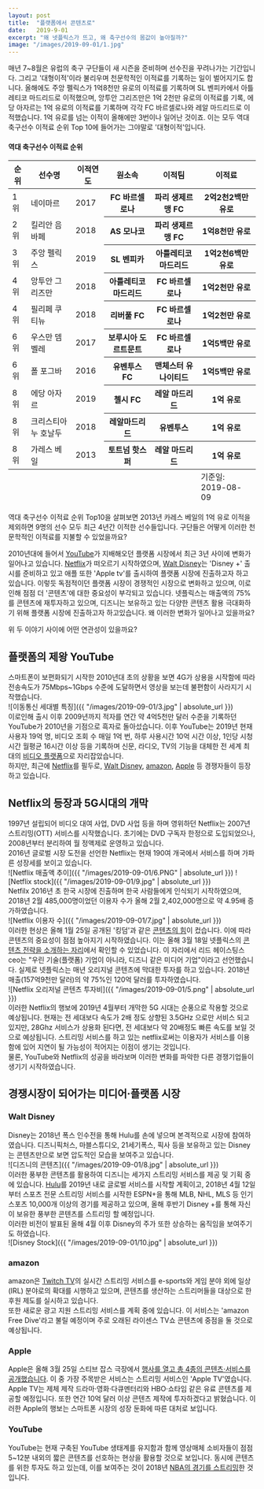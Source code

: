 ```yaml
---
layout: post
title:  "플랫폼에서 콘텐츠로"
date:   2019-9-01
excerpt: "왜 넷플릭스가 뜨고, 왜 축구선수의 몸값이 높아질까?"
image: "/images/2019-09-01/1.jpg"
---
```


매년 7~8월은 유럽의 축구 구단들이 새 시즌을 준비하며 선수진을 꾸려나가는 기간입니다.
그리고 '대형이적'이라 불리우며 천문학적인 이적료를 기록하는 일이 벌어지기도 합니다.
올해에도 주앙 펠릭스가 1억8천만 유로의 이적료를 기록하며 SL 벤피카에서 아틀레티코 마드리드로 이적했으며, 앙투안 그리즈만은 1억 2천만 유로의 이적료를 기록, 에당 아자르는 1억 유로의 이적료를 기록하며 각각 FC 바르셀로나와 레알 마드리드로 이적했습니다. 1억 유로를 넘는 이적이 올해에만 3번이나 일어난 것이죠. 이는 모두 역대 축구선수 이적료 순위 Top 10에 들어가는 그야말로 '대형이적'입니다.<br>
#### 역대 축구선수 이적료 순위
<table>
			<thead>
				<tr>
					<th>순위</th>
					<th>선수명</th>
					<th>이적연도</th>
                    <th>원소속</th>
                    <th>이적팀</th>
                    <th>이적료</th>
				</tr>
			</thead>
			<tbody>
				<tr>
					<td>1위</td>
					<td>네이마르</td>
					<td>2017</td>
                    <th>FC 바르셀로나</th>
                    <th>파리 생제르맹 FC</th>
                    <th>2억2천2백만 유로</th>
				</tr>
				<tr>
					<td>2위</td>
					<td>킬리안 음바페</td>
					<td>2018</td>
                    <th>AS 모나코</th>
                    <th>파리 생제르맹 FC</th>
                    <th>1억8천만 유로</th>
				</tr>
				<tr>
					<td>3위</td>
					<td>주앙 펠릭스</td>
					<td>2019</td>
                    <th>SL 벤피카</th>
                    <th>아틀레티코 마드리드</th>
                    <th>1억2천6백만 유로</th>
				</tr>
				<tr>
					<td>4위</td>
					<td>앙투안 그리즈만</td>
					<td>2018</td>
                    <th>아틀레티코 마드리드</th>
                    <th>FC 바르셀로나</th>
                    <th>1억2천만 유로</th>
				</tr>
				<tr>
					<td>4위</td>
					<td>필리페 쿠티뉴</td>
					<td>2018</td>
                    <th>리버풀 FC</th>
                    <th>FC 바르셀로나</th>
                    <th>1억2천만 유로</th>
				</tr>
                <tr>
					<td>6위</td>
					<td>우스만 뎀벨레</td>
					<td>2017</td>
                    <th>보루시아 도르트문트</th>
                    <th>FC 바르셀로나</th>
                    <th>1억5백만 유로</th>
				</tr>
                <tr>
					<td>6위</td>
					<td>폴 포그바</td>
					<td>2016</td>
                    <th>유벤투스 FC</th>
                    <th>맨체스터 유나이티드</th>
                    <th>1억5백만 유로</th>
				</tr>
                <tr>
					<td>8위</td>
					<td>에당 아자르</td>
					<td>2019</td>
                    <th>첼시 FC</th>
                    <th>레알 마드리드</th>
                    <th>1억 유로</th>
				</tr>
                <tr>
					<td>8위</td>
					<td>크리스티아누 호날두</td>
					<td>2018</td>
                    <th>레알마드리드</th>
                    <th>유벤투스</th>
                    <th>1억 유로</th>
				</tr>
                <tr>
					<td>8위</td>
					<td>가레스 베일</td>
					<td>2013</td>
                    <th>토트넘 핫스퍼</th>
                    <th>레알 마드리드</th>
                    <th>1억 유로</th>
				</tr>
			</tbody>
			<tfoot>
				<tr>
					<td colspan="5"></td>
					<td>기준일: 2019-08-09</td>
				</tr>
			</tfoot>
		</table>


역대 축구선수 이적료 순위 Top10을 살펴보면 2013년 카레스 베일의 1억 유로 이적을 제외하면 9명의 선수 모두 최근 4년간 이적한 선수들입니다. 구단들은 어떻게 이러한 천문학적인 이적료를 지불할 수 있었을까요?<br>

2010년대에 들어서 [YouTube](https://www.youtube.com/)가 지배해오던 플랫폼 시장에서 최근 3년 사이에 변화가 일어나고 있습니다. [Netflix](https://www.netflix.com/browse)가 떠오르기 시작하였으며, [Walt Disney](http://www.disney.co.kr/home/index.jsp)는 'Disney +' 출시를 준비하고 있고 애플 또한 'Apple tv'를 출시하여 플랫폼 시장에 진출하고자 하고 있습니다. 이렇듯 독점적이던 플랫폼 시장이 경쟁적인 시장으로 변화하고 있으며, 이로 인해 점점 더 '콘텐츠'에 대한 중요성이 부각되고 있습니다. 넷플릭스는 매출액의 75%를 콘텐츠에 재투자하고 있으며, 디즈니는 보유하고 있는 다양한 콘텐츠 활용 극대화하기 위해 플랫폼 시장에 진출하고자 하고있습니다. 왜 이러한 변화가 일어나고 있을까요?

위 두 이야기 사이에 어떤 연관성이 있을까요?  

## 플랫폼의 제왕 YouTube
스마트폰이 보편화되기 시작한 2010년대 초의 상황을 보면 4G가 상용을 시작함에 따라 전송속도가 75Mbps~1Gbps 수준에 도달하면서 영상을 보는데 불편함이 사라지기 시작했습니다. <br>
![이동통신 세대별 특징]({{ "/images/2019-09-01/3.jpg" | absolute_url }})  
이로인해 출시 이후 2009년까지 적자를 연간 약 4억5천만 달러 수준을 기록하던 YouTube가 2010년을 기점으로 흑자로 돌아섰습니다. 이후 YouTube는 2019년 현재 사용자 19억 명, 비디오 조회 수 매일 1억 번, 하루 사용시간 10억 시간 이상, 1인당 시청시간 월평균 16시간 이상 등을 기록하며 신문, 라디오, TV의 기능을 대체한 전 세계 최대의 [비디오 플랫폼](https://news.naver.com/main/read.nhn?mode=LSD&mid=sec&sid1=105&oid=028&aid=0002421754)으로 자리잡았습니다.  
하지만, 최근에 [Netflix](https://www.netflix.com/browse)를 필두로, [Walt Disney](http://www.disney.co.kr/home/index.jsp), [amazon](https://www.amazon.com/), [Apple](https://www.apple.com/) 등 경쟁자들이 등장하고 있습니다.

## Netflix의 등장과 5G시대의 개막
1997년 설립되어 비디오 대여 사업, DVD 사업 등을 하며 영위하던 Netflix는 2007년  스트리밍(OTT) 서비스를 시작했습니다. 초기에는 DVD 구독자 한정으로 도입되었으나, 2008년부터 분리하여 월 정액제로 운영하고 있습니다.  
2016년 글로벌 시장 도전을 선언한 Netflix는 현재 190여 개국에서 서비스를 하며 가파른 성장세를 보이고 있습니다.  
![Netflix 매출액 추이]({{ "/images/2019-09-01/6.PNG" | absolute_url }}) ![Netflix stock]({{ "/images/2019-09-01/9.jpg" | absolute_url }})  
Netfilx 2016년 초 한국 시장에 진출하며 한국 사람들에게 인식되기 시작하였으며, 2018년 2월 485,000명이었던 이용자 수가 올해 2월 2,402,000명으로 약 4.95배 증가하였습니다.  
![Netflix 이용자 수]({{ "/images/2019-09-01/7.jpg" | absolute_url }})  
이러한 현상은 올해 1월 25일 공개된 '킹덤'과 같은 [콘텐츠의 힘](https://news.naver.com/main/read.nhn?mode=LSD&mid=sec&sid1=105&oid=469&aid=0000375965)이 컸습니다. 이에 따라 콘텐츠의 중요성이 점점 높아지기 시작하였습니다. 이는 올해 3월 18일 넷플릭스의 [콘텐츠 전략을 소개하는 자리](https://news.naver.com/main/read.nhn?mode=LSD&mid=sec&sid1=101&oid=025&aid=0002892720)에서 확인할 수 있었습니다. 이 자리에서 리드 헤이스팅스 ceo는 "우린 기술(플랫폼) 기업이 아니라, 디즈니 같은 미디어 기업"이라고 선언했습니다. 실제로 넷플릭스는 매년 오리지널 콘텐츠에 막대한 투자를 하고 있습니다.  2018년 매출(157억9천만 달러)의 약 75%인 120억 달러를 투자하였습니다.  
![Netflix 오리저널 콘텐츠 투자비]({{ "/images/2019-09-01/5.png" | absolute_url }})  
이러한 Netflix의 행보에 2019년 4월부터 개막한 5G 시대는 순풍으로 작용할 것으로 예상됩니다. 현재는 전 세대보다 속도가 2배 정도 상향된 3.5GHz 으로만 서비스 되고 있지만, 28Ghz 서비스가 상용화 된다면, 전 세대보다 약 20배정도 빠른 속도를 보일 것으로 예상됩니다. 스트리밍 서비스를 하고 있는 netflix로써는 이용자가 서비스를 이용함에 있어 지연이 될 가능성이 적어지는 이점이 생기는 것입니다.  
물론, YouTube와 Netflix의 성공을 바라보며 이러한 변화를 파악한 다른 경쟁기업들이 생기기 시작하였습니다.  

## 경쟁시장이 되어가는 미디어‧플랫폼 시장  
### Walt Disney  
Disney는 2018년 폭스 인수전을 통해 Hulu를 손에 넣으며 본격적으로 시장에 참여하였습니다. 디즈니픽처스, 마블스튜디오, 21세기폭스, 픽사 등을 보유하고 있는 Disney는 콘텐츠만으로 보면 압도적인 모습을 보여주고 있습니다.  
![디즈니의 콘텐츠]({{ "/images/2019-09-01/8.jpg" | absolute_url }})  
이러한 풍부한 콘텐츠를 활용하여 디즈니는 세가지 스트리밍 서비스를 제공 및 기획 중에 있습니다. [Hulu](https://www.hulu.com/)를 2019년 내로 글로벌 서비스를 시작할 계획이고, 2018년 4월 12일부터 스포츠 전문 스트리밍 서비스를 시작한 ESPN+을 통해 MLB, NHL, MLS 등 인기 스포츠 10,000개 이상의 경기를 제공하고 있으며, 올해 후반기 Disney +를 통해 자신이 보유한 풍부한 콘텐츠를 스트리밍 할 예정입니다.  
이러한 비전이 발표된 올해 4월 이후 Disney의 주가 또한 상승하는 움직임을 보여주기도 하였습니다.  
![Disney Stock]({{ "/images/2019-09-01/10.jpg" | absolute_url }})  

### amazon  
amazon은 [Twitch TV](https://www.twitch.tv/)의 실시간 스트리밍 서비스를 e-sports와 게임 분야 외에 일상(IRL) 분야로의 확대를 시행하고 있으며, 콘텐츠를 생산하는 스트리머들을 대상으로 한 후원 제도를 실시하고 있습니다.  
또한 새로운 광고 지원 스트리밍 서비스를 계획 중에 있습니다. 이 서비스는 'amazon Free Dive'라고 불릴 예정이며 주로 오래된 라이센스 TV쇼 콘텐츠에 중점을 둘 것으로 예상됩니다.

### Apple
Apple은 올해 3월 25일 스티브 잡스 극장에서 [행사를 열고 총 4종의 콘텐츠·서비스를 공개했습니다](https://news.naver.com/main/read.nhn?mode=LSD&mid=sec&sid1=105&oid=023&aid=0003435450). 이 중 가장 주목받은 서비스는 스트리밍 서비스인 'Apple TV'였습니다. Apple TV는 제체 제작 드라마·영화·다큐멘터리와 HBO·쇼타임 같은 유료 콘텐츠를 제공할 예정입니다. 또한 연간 10억 달러 이상 콘텐츠 제작에 투자하겠다고 밝혔습니다. 이러한 Apple의 행보는 스마트폰 시장의 성장 둔화에 따른 대처로 보입니다.

### YouTube
YouTube는 현재 구축된 YouTube 생태계를 유지함과 함께 영상매체 소비자들이 점점 5~12분 내외의 짧은 콘텐츠를 선호하는 현상을 활용할 것으로 보입니다. 동시에 콘텐츠를 위한 투자도 하고 있는데, 이를 보여주는 것이 2018년 [NBA의 경기를 스트리밍](http://news.chosun.com/site/data/html_dir/2018/06/20/2018062004088.html)한 것입니다.